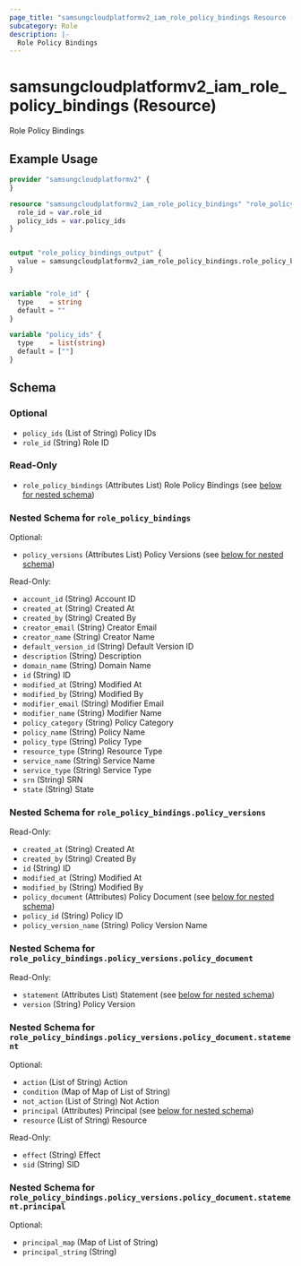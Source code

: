 ```yaml
---
page_title: "samsungcloudplatformv2_iam_role_policy_bindings Resource - samsungcloudplatformv2"
subcategory: Role
description: |-
  Role Policy Bindings
---
```


# samsungcloudplatformv2_iam_role_policy_bindings (Resource)

Role Policy Bindings

## Example Usage

```terraform
provider "samsungcloudplatformv2" {
}

resource "samsungcloudplatformv2_iam_role_policy_bindings" "role_policy_bindings"{
  role_id = var.role_id
  policy_ids = var.policy_ids
}


output "role_policy_bindings_output" {
  value = samsungcloudplatformv2_iam_role_policy_bindings.role_policy_bindings
}


variable "role_id" {
  type    = string
  default = ""
}

variable "policy_ids" {
  type    = list(string)
  default = [""]
}
```

<!-- schema generated by tfplugindocs -->
## Schema

### Optional

- `policy_ids` (List of String) Policy IDs
- `role_id` (String) Role ID

### Read-Only

- `role_policy_bindings` (Attributes List) Role Policy Bindings (see [below for nested schema](#nestedatt--role_policy_bindings))

<a id="nestedatt--role_policy_bindings"></a>
### Nested Schema for `role_policy_bindings`

Optional:

- `policy_versions` (Attributes List) Policy Versions (see [below for nested schema](#nestedatt--role_policy_bindings--policy_versions))

Read-Only:

- `account_id` (String) Account ID
- `created_at` (String) Created At
- `created_by` (String) Created By
- `creator_email` (String) Creator Email
- `creator_name` (String) Creator Name
- `default_version_id` (String) Default Version ID
- `description` (String) Description
- `domain_name` (String) Domain Name
- `id` (String) ID
- `modified_at` (String) Modified At
- `modified_by` (String) Modified By
- `modifier_email` (String) Modifier Email
- `modifier_name` (String) Modifier Name
- `policy_category` (String) Policy Category
- `policy_name` (String) Policy Name
- `policy_type` (String) Policy Type
- `resource_type` (String) Resource Type
- `service_name` (String) Service Name
- `service_type` (String) Service Type
- `srn` (String) SRN
- `state` (String) State

<a id="nestedatt--role_policy_bindings--policy_versions"></a>
### Nested Schema for `role_policy_bindings.policy_versions`

Read-Only:

- `created_at` (String) Created At
- `created_by` (String) Created By
- `id` (String) ID
- `modified_at` (String) Modified At
- `modified_by` (String) Modified By
- `policy_document` (Attributes) Policy Document (see [below for nested schema](#nestedatt--role_policy_bindings--policy_versions--policy_document))
- `policy_id` (String) Policy ID
- `policy_version_name` (String) Policy Version Name

<a id="nestedatt--role_policy_bindings--policy_versions--policy_document"></a>
### Nested Schema for `role_policy_bindings.policy_versions.policy_document`

Read-Only:

- `statement` (Attributes List) Statement (see [below for nested schema](#nestedatt--role_policy_bindings--policy_versions--policy_document--statement))
- `version` (String) Policy Version

<a id="nestedatt--role_policy_bindings--policy_versions--policy_document--statement"></a>
### Nested Schema for `role_policy_bindings.policy_versions.policy_document.statement`

Optional:

- `action` (List of String) Action
- `condition` (Map of Map of List of String)
- `not_action` (List of String) Not Action
- `principal` (Attributes) Principal (see [below for nested schema](#nestedatt--role_policy_bindings--policy_versions--policy_document--statement--principal))
- `resource` (List of String) Resource

Read-Only:

- `effect` (String) Effect
- `sid` (String) SID

<a id="nestedatt--role_policy_bindings--policy_versions--policy_document--statement--principal"></a>
### Nested Schema for `role_policy_bindings.policy_versions.policy_document.statement.principal`

Optional:

- `principal_map` (Map of List of String)
- `principal_string` (String)